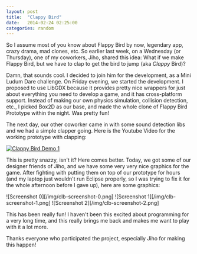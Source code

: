 ```yaml
---
layout: post
title:  "Clappy Bird"
date:   2014-02-24 02:25:00
categories: random
---
```


So I assume most of you know about Flappy Bird by now, legendary app, crazy drama, mad clones, etc.  So earlier last week, on a Wednesday (or Thursday), one of my coworkers, Jiho, shared this idea: What if we make Flappy Bird, but we have to clap to get the bird to jump (aka *Clappy* Bird)?

Damn, that sounds cool. I decided to join him for the development, as a Mini Ludum Dare challenge. On Friday evening, we started the development. I proposed to use LibGDX because it provides pretty nice wrappers for just about everything you need to develop a game, and it has cross-platform support. Instead of making our own physics simulation, collision detection, etc., I picked Box2D as our base, and made the whole clone of Flappy Bird Prototype within the night. Was pretty fun!

The next day, our other coworker came in with some sound detection libs and we had a simple clapper going. Here is the Youtube Video for the working prototype with clapping:

[![Clappy Bird Demo 1](http://img.youtube.com/vi/YGxukILh1xQ/0.jpg)](http://www.youtube.com/watch?v=YGxukILh1xQ)

This is pretty snazzy, isn't it? Here comes better. Today, we got some of our designer friends of Jiho, and we have some very very nice graphics for the game. After fighting with putting them on top of our prototype for hours (and my laptop just wouldn't run Eclipse properly, so I was trying to fix it for the whole afternoon before I gave up), here are some graphics:

![Screenshot 0][/img/clb-screenshot-0.png] ![Screenshot 1][/img/clb-screenshot-1.png] ![Screenshot 2][/img/clb-screenshot-2.png]

This has been really fun! I haven't been this excited about programming for a very long time, and this really brings me back and makes me want to play with it a lot more.

Thanks everyone who participated the project, especially Jiho for making this happen!